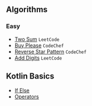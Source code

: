 ## Algorithms

### Easy
* [Two Sum](TwoSum.md) `LeetCode`
* [Buy Please](BuyPlease.md) `CodeChef`
* [Reverse Star Pattern](ReverseStarPattern.md) `CodeChef`
* [Add Digits](AddDigits.md) `LeetCode`


## Kotlin Basics
* [If Else](https://github.com/sahuadarsh0/Kotlin-And-DataStructures/blob/master/src/main/kotlin/basics/IfElse.kt)
* [Operators](https://github.com/sahuadarsh0/Kotlin-And-DataStructures/blob/master/src/main/kotlin/basics/Operators.kt)
